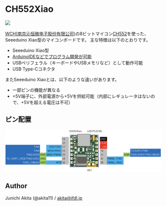 # CH552Xiao

<img src="https://github.com/akita11/CH552Xiao/blob/main/CH552Xiao.jpg" width="240px">

[WCH(南京沁恒微电子股份有限公司)](http://wch-ic.com/)の8ビットマイコン[CH552](http://wch-ic.com/products/CH552.html)を使った、Seeeduino Xiao型のマイコンボードです。
主な特徴は以下のとおりです。

- Seeeduino Xiao型
- [ArduinoIDEなどでプログラム開発が可能](https://qiita.com/akita11/items/d7baed4ca3c06e292637)
- USBペリフェラル（キーボードやUSBメモリなど）として動作可能
- USB Type-Cコネクタ

またSeeeduino Xiaoとは、以下のような違いがあります。
- 一部ピンの機能が異なる
- +5V端子に、外部電源から+5Vを供給可能（内部にレギュレータはないので、+5Vを超える電圧は不可）


## ピン配置

<img src="https://github.com/akita11/CH552Xiao/blob/main/CH552Xiao_pin.png" width="720px">


## Author

Junichi Akita (@akita11) / akita@ifdl.jp






